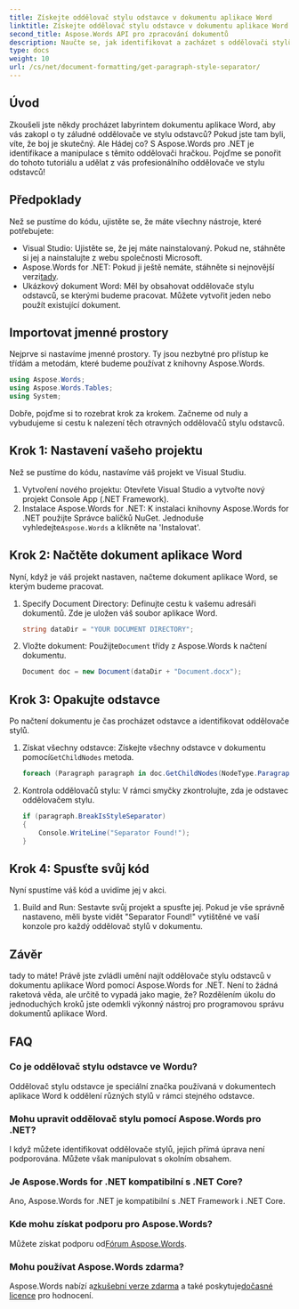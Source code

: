 ```yaml
---
title: Získejte oddělovač stylu odstavce v dokumentu aplikace Word
linktitle: Získejte oddělovač stylu odstavce v dokumentu aplikace Word
second_title: Aspose.Words API pro zpracování dokumentů
description: Naučte se, jak identifikovat a zacházet s oddělovači stylů odstavců v dokumentech aplikace Word pomocí Aspose.Words for .NET, pomocí tohoto komplexního, podrobného kurzu.
type: docs
weight: 10
url: /cs/net/document-formatting/get-paragraph-style-separator/
---
```


## Úvod

Zkoušeli jste někdy procházet labyrintem dokumentu aplikace Word, aby vás zakopl o ty záludné oddělovače ve stylu odstavců? Pokud jste tam byli, víte, že boj je skutečný. Ale Hádej co? S Aspose.Words pro .NET je identifikace a manipulace s těmito oddělovači hračkou. Pojďme se ponořit do tohoto tutoriálu a udělat z vás profesionálního oddělovače ve stylu odstavců!

## Předpoklady

Než se pustíme do kódu, ujistěte se, že máte všechny nástroje, které potřebujete:

- Visual Studio: Ujistěte se, že jej máte nainstalovaný. Pokud ne, stáhněte si jej a nainstalujte z webu společnosti Microsoft.
-  Aspose.Words for .NET: Pokud ji ještě nemáte, stáhněte si nejnovější verzi[tady](https://releases.aspose.com/words/net/).
- Ukázkový dokument Word: Měl by obsahovat oddělovače stylu odstavců, se kterými budeme pracovat. Můžete vytvořit jeden nebo použít existující dokument.

## Importovat jmenné prostory

Nejprve si nastavíme jmenné prostory. Ty jsou nezbytné pro přístup ke třídám a metodám, které budeme používat z knihovny Aspose.Words.

```csharp
using Aspose.Words;
using Aspose.Words.Tables;
using System;
```

Dobře, pojďme si to rozebrat krok za krokem. Začneme od nuly a vybudujeme si cestu k nalezení těch otravných oddělovačů stylu odstavců.

## Krok 1: Nastavení vašeho projektu

Než se pustíme do kódu, nastavíme váš projekt ve Visual Studiu.

1. Vytvoření nového projektu: Otevřete Visual Studio a vytvořte nový projekt Console App (.NET Framework).
2.  Instalace Aspose.Words for .NET: K instalaci knihovny Aspose.Words for .NET použijte Správce balíčků NuGet. Jednoduše vyhledejte`Aspose.Words` a klikněte na 'Instalovat'.

## Krok 2: Načtěte dokument aplikace Word

Nyní, když je váš projekt nastaven, načteme dokument aplikace Word, se kterým budeme pracovat.

1. Specify Document Directory: Definujte cestu k vašemu adresáři dokumentů. Zde je uložen váš soubor aplikace Word.

    ```csharp
    string dataDir = "YOUR DOCUMENT DIRECTORY";
    ```

2.  Vložte dokument: Použijte`Document` třídy z Aspose.Words k načtení dokumentu.

    ```csharp
    Document doc = new Document(dataDir + "Document.docx");
    ```

## Krok 3: Opakujte odstavce

Po načtení dokumentu je čas procházet odstavce a identifikovat oddělovače stylů.

1.  Získat všechny odstavce: Získejte všechny odstavce v dokumentu pomocí`GetChildNodes` metoda.

    ```csharp
    foreach (Paragraph paragraph in doc.GetChildNodes(NodeType.Paragraph, true))
    ```

2. Kontrola oddělovačů stylu: V rámci smyčky zkontrolujte, zda je odstavec oddělovačem stylu.

    ```csharp
    if (paragraph.BreakIsStyleSeparator)
    {
        Console.WriteLine("Separator Found!");
    }
    ```

## Krok 4: Spusťte svůj kód

Nyní spustíme váš kód a uvidíme jej v akci.

1. Build and Run: Sestavte svůj projekt a spusťte jej. Pokud je vše správně nastaveno, měli byste vidět "Separator Found!" vytištěné ve vaší konzole pro každý oddělovač stylů v dokumentu.

## Závěr

tady to máte! Právě jste zvládli umění najít oddělovače stylu odstavců v dokumentu aplikace Word pomocí Aspose.Words for .NET. Není to žádná raketová věda, ale určitě to vypadá jako magie, že? Rozdělením úkolu do jednoduchých kroků jste odemkli výkonný nástroj pro programovou správu dokumentů aplikace Word.

## FAQ

### Co je oddělovač stylu odstavce ve Wordu?
Oddělovač stylu odstavce je speciální značka používaná v dokumentech aplikace Word k oddělení různých stylů v rámci stejného odstavce.

### Mohu upravit oddělovač stylu pomocí Aspose.Words pro .NET?
I když můžete identifikovat oddělovače stylů, jejich přímá úprava není podporována. Můžete však manipulovat s okolním obsahem.

### Je Aspose.Words for .NET kompatibilní s .NET Core?
Ano, Aspose.Words for .NET je kompatibilní s .NET Framework i .NET Core.

### Kde mohu získat podporu pro Aspose.Words?
 Můžete získat podporu od[Fórum Aspose.Words](https://forum.aspose.com/c/words/8).

### Mohu používat Aspose.Words zdarma?
 Aspose.Words nabízí a[zkušební verze zdarma](https://releases.aspose.com/) a také poskytuje[dočasné licence](https://purchase.aspose.com/temporary-license/) pro hodnocení.